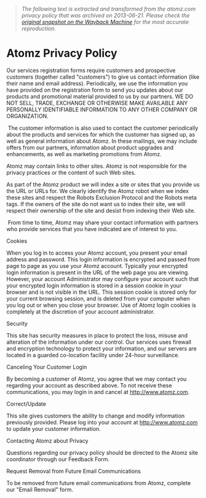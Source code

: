 > *The following text is extracted and transformed from the atomz.com privacy policy that was archived on 2013-06-21. Please check the [original snapshot on the Wayback Machine](https://web.archive.org/web/20130621060632id_/http%3A//www.atomz.com/privacy.html) for the most accurate reproduction.*

# Atomz Privacy Policy

Our services registration forms require customers and prospective customers (together called "customers") to give us contact information (like their name and email address). Periodically, we use the information you have provided on the registration form to send you updates about our products and promotional material provided to us by our partners. WE DO NOT SELL, TRADE, EXCHANGE OR OTHERWISE MAKE AVAILABLE ANY PERSONALLY IDENTIFIABLE INFORMATION TO ANY OTHER COMPANY OR ORGANIZATION.

 The customer information is also used to contact the customer periodically about the products and services for which the customer has signed up, as well as general information about Atomz. In these mailings, we may include offers from our partners, information about product upgrades and enhancements, as well as marketing promotions from Atomz. 

Atomz may contain links to other sites. Atomz is not responsible for the privacy practices or the content of such Web sites.

As part of the Atomz product we will index a site or sites that you provide us the URL or URLs for. We clearly identify the Atomz robot when we index these sites and respect the Robots Exclusion Protocol and the Robots meta tags. If the owners of the site do not want us to index their site, we will respect their ownership of the site and desist from indexing their Web site.

 From time to time, Atomz may share your contact information with partners who provide services that you have indicated are of interest to you.

Cookies

When you log in to access your Atomz account, you present your email address and password. This login information is encrypted and passed from page to page as you use your Atomz account. Typically your encrypted login information is present in the URL of the web page you are viewing. However, your account Administrator may configure your account such that your encrypted login information is stored in a session cookie in your browser and is not visible in the URL. This session cookie is stored only for your current browsing session, and is deleted from your computer when you log out or when you close your browser. Use of Atomz login cookies is completely at the discretion of your account administrator.

Security

This site has security measures in place to protect the loss, misuse and alteration of the information under our control. Our services uses firewall and encryption technology to protect your information, and our servers are located in a guarded co-location facility under 24-hour surveillance.

Canceling Your Customer Login

By becoming a customer of Atomz, you agree that we may contact you regarding your account as described above. To not receive these communications, you may login in and cancel at http://www.atomz.com.

Correct/Update

This site gives customers the ability to change and modify information previously provided. Please log into your account at http://www.atomz.com to update your customer information.

Contacting Atomz about Privacy

Questions regarding our privacy policy should be directed to the Atomz site coordinator through our Feedback Form.

Request Removal from Future Email Communications

To be removed from future email communications from Atomz, complete our "Email Removal" form.

